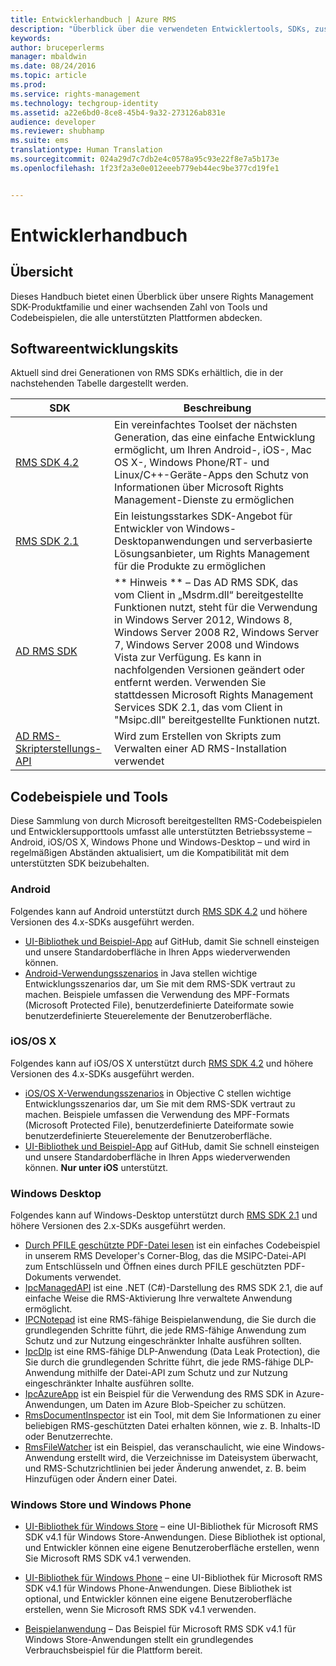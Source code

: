 ```yaml
---
title: Entwicklerhandbuch | Azure RMS
description: "Überblick über die verwendeten Entwicklertools, SDKs, zusätzliche Bibliotheken und Codebeispiele."
keywords: 
author: bruceperlerms
manager: mbaldwin
ms.date: 08/24/2016
ms.topic: article
ms.prod: 
ms.service: rights-management
ms.technology: techgroup-identity
ms.assetid: a22e6bd0-8ce8-45b4-9a32-273126ab831e
audience: developer
ms.reviewer: shubhamp
ms.suite: ems
translationtype: Human Translation
ms.sourcegitcommit: 024a29d7c7db2e4c0578a95c93e22f8e7a5b173e
ms.openlocfilehash: 1f23f2a3e0e012eeeb779eb44ec9be377cd19fe1


---
```


# Entwicklerhandbuch

## Übersicht ##
Dieses Handbuch bietet einen Überblick über unsere Rights Management SDK-Produktfamilie und einer wachsenden Zahl von Tools und Codebeispielen, die alle unterstützten Plattformen abdecken. 

## Softwareentwicklungskits ##
Aktuell sind drei Generationen von RMS SDKs erhältlich, die in der nachstehenden Tabelle dargestellt werden.

| SDK | Beschreibung |
|------|---------|
| [RMS SDK 4.2](active-directory-rights-management-services-multi-platform-thin-client-sdk-portal.md) | Ein vereinfachtes Toolset der nächsten Generation, das eine einfache Entwicklung ermöglicht, um Ihren Android-, iOS-, Mac OS X-, Windows Phone/RT- und Linux/C++-Geräte-Apps den Schutz von Informationen über Microsoft Rights Management-Dienste zu ermöglichen |
| [RMS SDK 2.1](microsoft-information-protection-and-control-client-portal.md) | Ein leistungsstarkes SDK-Angebot für Entwickler von Windows-Desktopanwendungen und serverbasierte Lösungsanbieter, um Rights Management für die Produkte zu ermöglichen|
|[AD RMS SDK](https://msdn.microsoft.com/library/cc530379(v=vs.85).aspx)|** Hinweis ** – Das AD RMS SDK, das vom Client in „Msdrm.dll“ bereitgestellte Funktionen nutzt, steht für die Verwendung in Windows Server 2012, Windows 8, Windows Server 2008 R2, Windows Server 7, Windows Server 2008 und Windows Vista zur Verfügung. Es kann in nachfolgenden Versionen geändert oder entfernt werden. Verwenden Sie stattdessen Microsoft Rights Management Services SDK 2.1, das vom Client in "Msipc.dll" bereitgestellte Funktionen nutzt.|
|[AD RMS-Skripterstellungs-API](https://msdn.microsoft.com/en-us/library/bb968797(v=vs.85).aspx)| Wird zum Erstellen von Skripts zum Verwalten einer AD RMS-Installation verwendet|

## Codebeispiele und Tools
Diese Sammlung von durch Microsoft bereitgestellten RMS-Codebeispielen und Entwicklersupporttools umfasst alle unterstützten Betriebssysteme – Android, iOS/OS X, Windows Phone und Windows-Desktop – und wird in regelmäßigen Abständen aktualisiert, um die Kompatibilität mit dem unterstützten SDK beizubehalten.

### Android

Folgendes kann auf Android unterstützt durch [RMS SDK 4.2](active-directory-rights-management-services-multi-platform-thin-client-sdk-portal.md) und höhere Versionen des 4.x-SDKs ausgeführt werden.

- [UI-Bibliothek und Beispiel-App](https://github.com/AzureAD/rms-sdk-ui-for-android) auf GitHub, damit Sie schnell einsteigen und unsere Standardoberfläche in Ihren Apps wiederverwenden können.
- [Android-Verwendungsszenarios](https://msdn.microsoft.com/en-us/library/dn758246(v=vs.85).aspx) in Java stellen wichtige Entwicklungsszenarios dar, um Sie mit dem RMS-SDK vertraut zu machen. Beispiele umfassen die Verwendung des MPF-Formats (Microsoft Protected File), benutzerdefinierte Dateiformate sowie benutzerdefinierte Steuerelemente der Benutzeroberfläche.

### iOS/OS X

Folgendes kann auf iOS/OS X unterstützt durch [RMS SDK 4.2](active-directory-rights-management-services-multi-platform-thin-client-sdk-portal.md) und höhere Versionen des 4.x-SDKs ausgeführt werden.

- [iOS/OS X-Verwendungsszenarios](https://msdn.microsoft.com/en-us/library/dn758307(v=vs.85).aspx) in Objective C stellen wichtige Entwicklungsszenarios dar, um Sie mit dem RMS-SDK vertraut zu machen. Beispiele umfassen die Verwendung des MPF-Formats (Microsoft Protected File), benutzerdefinierte Dateiformate sowie benutzerdefinierte Steuerelemente der Benutzeroberfläche.
- [UI-Bibliothek und Beispiel-App](https://github.com/AzureAD/rms-sdk-ui-for-ios) auf GitHub, damit Sie schnell einsteigen und unsere Standardoberfläche in Ihren Apps wiederverwenden können. **Nur unter iOS** unterstützt.

### Windows Desktop

Folgendes kann auf Windows-Desktop unterstützt durch [RMS SDK 2.1](microsoft-information-protection-and-control-client-portal.md) und höhere Versionen des 2.x-SDKs ausgeführt werden.

- [Durch PFILE geschützte PDF-Datei lesen](https://blogs.msdn.microsoft.com/rms/2015/11/09/reading-a-pfile-protected-pdf/) ist ein einfaches Codebeispiel in unserem RMS Developer's Corner-Blog, das die MSIPC-Datei-API zum Entschlüsseln und Öffnen eines durch PFILE geschützten PDF-Dokuments verwendet.
- [IpcManagedAPI](https://github.com/Azure-Samples/active-directory-dotnet-rms) ist eine .NET (C#)-Darstellung des RMS SDK 2.1, die auf einfache Weise die RMS-Aktivierung Ihre verwaltete Anwendung ermöglicht.
- [IPCNotepad](https://code.msdn.microsoft.com/ipcnotepad-sample-f67dae80) ist eine RMS-fähige Beispielanwendung, die Sie durch die grundlegenden Schritte führt, die jede RMS-fähige Anwendung zum Schutz und zur Nutzung eingeschränkter Inhalte ausführen sollten.
- [IpcDlp](https://github.com/Azure-Samples/active-directory-dotnet-rms) ist eine RMS-fähige DLP-Anwendung (Data Leak Protection), die Sie durch die grundlegenden Schritte führt, die jede RMS-fähige DLP-Anwendung mithilfe der Datei-API zum Schutz und zur Nutzung eingeschränkter Inhalte ausführen sollte.
- [IpcAzureApp](https://github.com/Azure-Samples/active-directory-dotnet-rms) ist ein Beispiel für die Verwendung des RMS SDK in Azure-Anwendungen, um Daten im Azure Blob-Speicher zu schützen.
- [RmsDocumentInspector](https://github.com/Azure-Samples/active-directory-dotnet-rms) ist ein Tool, mit dem Sie Informationen zu einer beliebigen RMS-geschützten Datei erhalten können, wie z. B. Inhalts-ID oder Benutzerrechte.
- [RmsFileWatcher](https://github.com/Azure-Samples/active-directory-dotnet-rms) ist ein Beispiel, das veranschaulicht, wie eine Windows-Anwendung erstellt wird, die Verzeichnisse im Dateisystem überwacht, und RMS-Schutzrichtlinien bei jeder Änderung anwendet, z. B. beim Hinzufügen oder Ändern einer Datei.

### Windows Store und Windows Phone

- [UI-Bibliothek für Windows Store](https://github.com/AzureAD/rms-sdk-ui-for-windowsstore) – eine UI-Bibliothek für Microsoft RMS SDK v4.1 für Windows Store-Anwendungen. Diese Bibliothek ist optional, und Entwickler können eine eigene Benutzeroberfläche erstellen, wenn Sie Microsoft RMS SDK v4.1 verwenden.

- [UI-Bibliothek für Windows Phone](https://github.com/AzureAD/rms-sdk-ui-for-winphone) – eine UI-Bibliothek für Microsoft RMS SDK v4.1 für Windows Phone-Anwendungen. Diese Bibliothek ist optional, und Entwickler können eine eigene Benutzeroberfläche erstellen, wenn Sie Microsoft RMS SDK v4.1 verwenden.

- [Beispielanwendung](https://github.com/Azure-Samples/active-directory-dotnet-rms-windowsstore) – Das Beispiel für Microsoft RMS SDK v4.1 für Windows Store-Anwendungen stellt ein grundlegendes Verbrauchsbeispiel für die Plattform bereit.



<!--HONumber=Aug16_HO4-->


